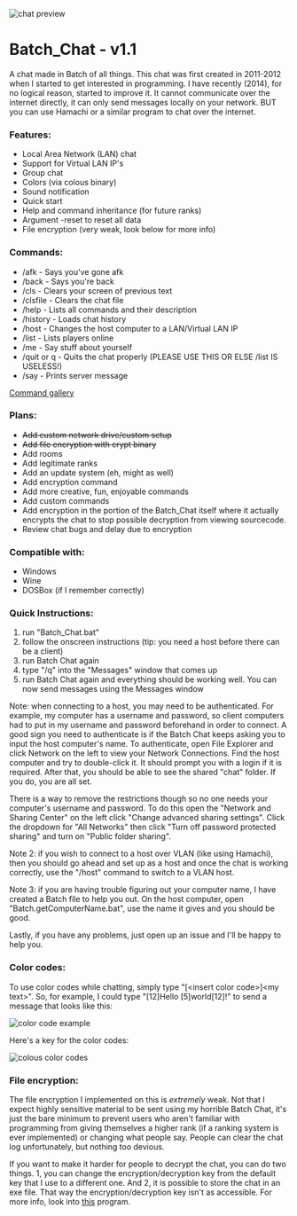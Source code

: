 ![chat preview](http://i.imgur.com/6S5f1Qh.png)

Batch_Chat - v1.1
==========

A chat made in Batch of all things.
This chat was first created in 2011-2012 when I started
to get interested in programming.  I have recently (2014), for no logical reason,
started to improve it.  It cannot communicate over the internet directly,
it can only send messages locally on your network.  BUT you can use Hamachi
or a similar program to chat over the internet.

### Features:
  - Local Area Network (LAN) chat
  - Support for Virtual LAN IP's
  - Group chat
  - Colors (via colous binary)
  - Sound notification
  - Quick start
  - Help and command inheritance (for future ranks)
  - Argument -reset to reset all data
  - File encryption (very weak, look below for more info)

### Commands:
  - /afk - Says you've gone afk
  - /back - Says you're back
  - /cls - Clears your screen of previous text
  - /clsfile - Clears the chat file
  - /help - Lists all commands and their description
  - /history - Loads chat history
  - /host - Changes the host computer to a
          LAN/Virtual LAN IP
  - /list - Lists players online
  - /me - Say stuff about yourself
  - /quit or q - Quits the chat properly
    (PLEASE USE THIS OR ELSE /list IS USELESS!)
  - /say - Prints server message

[Command gallery](http://imgur.com/a/JeTJm)  
  




### Plans:
  - ~~Add custom network drive/custom setup~~
  - ~~Add file encryption with crypt binary~~
  - Add rooms
  - Add legitimate ranks
  - Add an update system (eh, might as well)
  - Add encryption command
  - Add more creative, fun, enjoyable commands
  - Add custom commands
  - Add encryption in the portion of the
      Batch_Chat itself where it actually
      encrypts the chat to stop possible
      decryption from viewing sourcecode.
  - Review chat bugs and delay due to encryption





### Compatible with:
  - Windows
  - Wine
  - DOSBox (if I remember correctly)

### Quick Instructions:
  1. run "Batch_Chat.bat"
  2. follow the onscreen instructions (tip: you need a host before there can be a client)
  3. run Batch Chat again
  4. type "/q" into the "Messages" window that comes up
  5. run Batch Chat again and everything should be working well.  You can now send messages using the Messages window

Note: when connecting to a host, you may need to be authenticated.
For example, my computer has a username and password, so client computers had to put
in my username and password beforehand in order to connect.  A good sign you need to
authenticate is if the Batch Chat keeps asking you to input the host computer's name.
To authenticate, open File Explorer and click Network on the left to view your Network Connections.
Find the host computer and try to double-click it.  It should prompt you with a login
if it is required.  After that, you should be able to see the shared "chat" folder.
If you do, you are all set.

There is a way to remove the restrictions though so no one needs your computer's
username and password.  To do this open the "Network and Sharing Center" on the left
click "Change advanced sharing settings".  Click the dropdown for "All Networks" then
click "Turn off password protected sharing" and turn on "Public folder sharing".

Note 2: if you wish to connect to a host over VLAN (like using Hamachi), then you
should go ahead and set up as a host and once the chat is working correctly, use the
"/host" command to switch to a VLAN host.

Note 3: if you are having trouble figuring out your computer name, I have created a
Batch file to help you out.  On the host computer, open "Batch.getComputerName.bat",
use the name it gives and you should be good.

Lastly, if you have any problems, just open up an issue and I'll be happy to help you.




### Color codes:

To use color codes while chatting, simply type "[&lt;insert color code&gt;]&lt;my text&gt;".
So, for example, I could type "[12]Hello [5]world[12]!" to send a message
that looks like this:

![color code example](http://i.imgur.com/BirW5sj.png)

Here's a key for the color codes:

![colous color codes](http://i.imgur.com/705yk3s.png)





### File encryption:

The file encryption I implemented on this is *extremely* weak.  Not that I expect
highly sensitive material to be sent using my horrible Batch Chat, it's just the
bare minimum to prevent users who aren't familiar with programming from giving
themselves a higher rank (if a ranking system is ever implemented) or changing
what people say.  People can clear the chat log unfortunately, but
nothing too devious.

If you want to make it harder for people to decrypt the chat, you can do two
things. 1, you can change the encryption/decryption key from the default key that
I use to a different one. And 2, it is possible to store the chat in an exe file.
That way the encryption/decryption key isn't as accessible.  For more info,
look into [this](http://www.f2ko.de/en/b2e.php) program.
